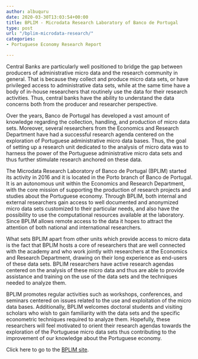 ```yaml
---
author: albuquru
date: 2020-03-30T13:03:54+00:00
title: BPLIM - Microdata Research Laboratory of Banco de Portugal
type: post
url: "/bplim-microdata-research/"
categories:
- Portuguese Economy Research Report

---
```


Central Banks are particularly well positioned to bridge the gap between producers of administrative micro data and the research community in general. That is because they collect and produce micro data sets, or have privileged access to administrative data sets, while at the same time have a body of in-house researchers that routinely use the data for their research activities. Thus, central banks have the ability to understand the data concerns both from the producer and researcher perspective.

Over the years, Banco de Portugal has developed a vast amount of knowledge regarding the collection, handling, and production of micro data sets. Moreover, several researchers from the Economics and Research Department have had a successful research agenda centered on the exploration of Portuguese administrative micro data bases. Thus, the goal of setting up a research unit dedicated to the analysis of micro data was to harness the power of the Portuguese administrative micro data sets and thus further stimulate research anchored on these data.

The Microdata Research Laboratory of Banco de Portugal (BPLIM) started its activity in 2016 and it is located in the Porto branch of Banco de Portugal. It is an autonomous unit within the Economics and Research Department, with the core mission of supporting the production of research projects and studies about the Portuguese economy. Through BPLIM, both internal and external researchers gain access to well documented and anonymized micro data sets customized to their particular needs, and also have the possibility to use the computational resources available at the laboratory. Since BPLIM allows remote access to the data it hopes to attract the attention of both national and international researchers.

What sets BPLIM apart from other units which provide access to micro data is the fact that BPLIM hosts a core of researchers that are well connected with the academy and who work jointly with researchers at the Economics and Research Department, drawing on their long experience as end-users of these data sets. BPLIM researchers have active research agendas centered on the analysis of these micro data and thus are able to provide assistance and training on the use of the data sets and the techniques needed to analyze them.

BPLIM promotes regular activities such as workshops, conferences, and seminars centered on issues related to the use and exploitation of the micro data bases. Additionally, BPLIM welcomes doctoral students and visiting scholars who wish to gain familiarity with the data sets and the specific econometric techniques required to analyze them. Hopefully, these researchers will feel motivated to orient their research agendas towards the exploration of the Portuguese micro data sets thus contributing to the improvement of our knowledge about the Portuguese economy.

Click here to go to the [BPLIM site](https://bplim.bportugal.pt/).
